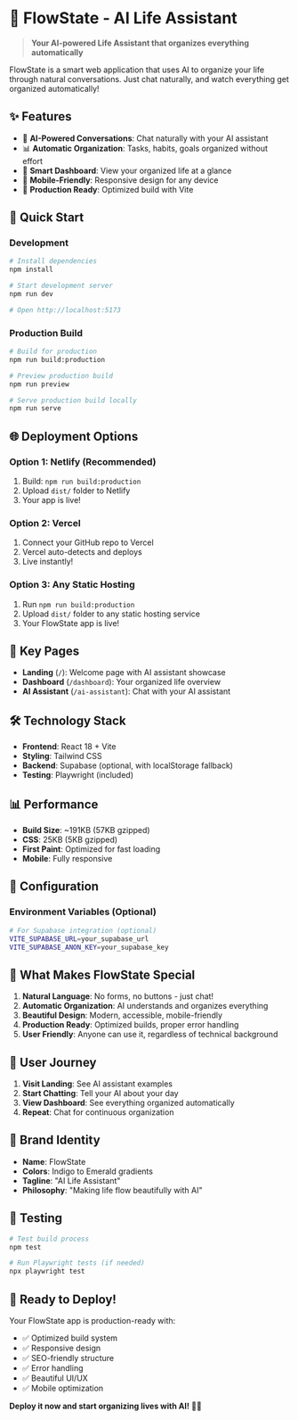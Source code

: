 # 🌊 FlowState - AI Life Assistant

> **Your AI-powered Life Assistant that organizes everything automatically**

FlowState is a smart web application that uses AI to organize your life through natural conversations. Just chat naturally, and watch everything get organized automatically!

## ✨ Features

- 🤖 **AI-Powered Conversations**: Chat naturally with your AI assistant
- 📊 **Automatic Organization**: Tasks, habits, goals organized without effort
- 🎯 **Smart Dashboard**: View your organized life at a glance
- 📱 **Mobile-Friendly**: Responsive design for any device
- 🚀 **Production Ready**: Optimized build with Vite

## 🚀 Quick Start

### Development
```bash
# Install dependencies
npm install

# Start development server
npm run dev

# Open http://localhost:5173
```

### Production Build
```bash
# Build for production
npm run build:production

# Preview production build
npm run preview

# Serve production build locally
npm run serve
```

## 🌐 Deployment Options

### Option 1: Netlify (Recommended)
1. Build: `npm run build:production`
2. Upload `dist/` folder to Netlify
3. Your app is live!

### Option 2: Vercel
1. Connect your GitHub repo to Vercel
2. Vercel auto-detects and deploys
3. Live instantly!

### Option 3: Any Static Hosting
1. Run `npm run build:production`
2. Upload `dist/` folder to any static hosting service
3. Your FlowState app is live!

## 🎯 Key Pages

- **Landing** (`/`): Welcome page with AI assistant showcase
- **Dashboard** (`/dashboard`): Your organized life overview
- **AI Assistant** (`/ai-assistant`): Chat with your AI assistant

## 🛠️ Technology Stack

- **Frontend**: React 18 + Vite
- **Styling**: Tailwind CSS
- **Backend**: Supabase (optional, with localStorage fallback)
- **Testing**: Playwright (included)

## 📊 Performance

- **Build Size**: ~191KB (57KB gzipped)
- **CSS**: 25KB (5KB gzipped)
- **First Paint**: Optimized for fast loading
- **Mobile**: Fully responsive

## 🔧 Configuration

### Environment Variables (Optional)
```bash
# For Supabase integration (optional)
VITE_SUPABASE_URL=your_supabase_url
VITE_SUPABASE_ANON_KEY=your_supabase_key
```

## 🌟 What Makes FlowState Special

1. **Natural Language**: No forms, no buttons - just chat!
2. **Automatic Organization**: AI understands and organizes everything
3. **Beautiful Design**: Modern, accessible, mobile-friendly
4. **Production Ready**: Optimized builds, proper error handling
5. **User Friendly**: Anyone can use it, regardless of technical background

## 📱 User Journey

1. **Visit Landing**: See AI assistant examples
2. **Start Chatting**: Tell your AI about your day
3. **View Dashboard**: See everything organized automatically
4. **Repeat**: Chat for continuous organization

## 🎨 Brand Identity

- **Name**: FlowState
- **Colors**: Indigo to Emerald gradients
- **Tagline**: "AI Life Assistant"
- **Philosophy**: "Making life flow beautifully with AI"

## 📝 Testing

```bash
# Test build process
npm test

# Run Playwright tests (if needed)
npx playwright test
```

## 🚀 Ready to Deploy!

Your FlowState app is production-ready with:
- ✅ Optimized build system
- ✅ Responsive design
- ✅ SEO-friendly structure
- ✅ Error handling
- ✅ Beautiful UI/UX
- ✅ Mobile optimization

**Deploy it now and start organizing lives with AI!** 🌊🤖

